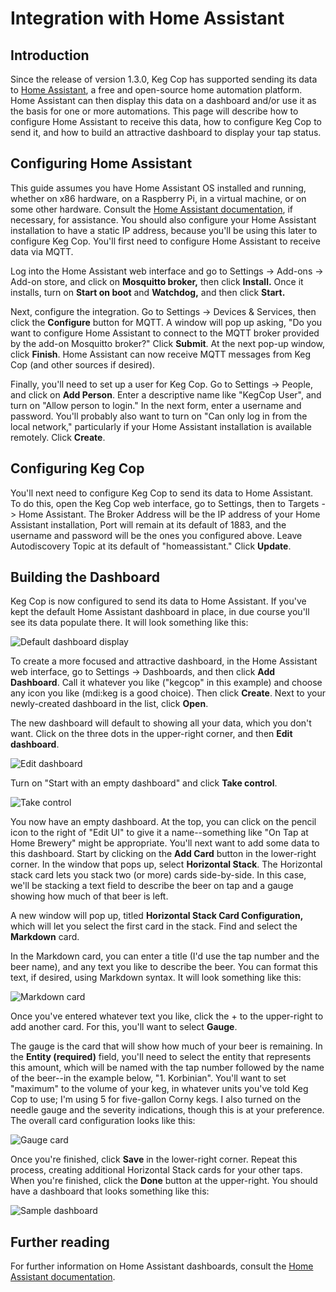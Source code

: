 # Integration with Home Assistant

## Introduction

Since the release of version 1.3.0, Keg Cop has supported sending its data to [Home Assistant](https://www.home-assistant.io/), a free and open-source home automation platform.  Home Assistant can then display this data on a dashboard and/or use it as the basis for one or more automations.  This page will describe how to configure Home Assistant to receive this data, how to configure Keg Cop to send it, and how to build an attractive dashboard to display your tap status.

## Configuring Home Assistant

This guide assumes you have Home Assistant OS installed and running, whether on x86 hardware, on a Raspberry Pi, in a virtual machine, or on some other hardware.  Consult the [Home Assistant documentation](https://www.home-assistant.io/installation/), if necessary, for assistance.  You should also configure your Home Assistant installation to have a static IP address, because you'll be using this later to configure Keg Cop.  You'll first need to configure Home Assistant to receive data via MQTT.

Log into the Home Assistant web interface and go to Settings -> Add-ons -> Add-on store, and click on **Mosquitto broker,** then click **Install.**  Once it installs, turn on **Start on boot** and **Watchdog,** and then click **Start.**

Next, configure the integration. Go to Settings -> Devices & Services, then click the **Configure** button for MQTT. A window will pop up asking, "Do you want to configure Home Assistant to connect to the MQTT broker provided by the add-on Mosquitto broker?" Click **Submit**. At the next pop-up window, click **Finish**.  Home Assistant can now receive MQTT messages from Keg Cop (and other sources if desired).

Finally, you'll need to set up a user for Keg Cop.  Go to Settings -> People, and click on **Add Person**. Enter a descriptive name like "KegCop User", and turn on "Allow person to login." In the next form, enter a username and password. You'll probably also want to turn on "Can only log in from the local network," particularly if your Home Assistant installation is available remotely. Click **Create**.

## Configuring Keg Cop

You'll next need to configure Keg Cop to send its data to Home Assistant.  To do this, open the Keg Cop web interface, go to Settings, then to Targets -> Home Assistant. The Broker Address will be the IP address of your Home Assistant installation, Port will remain at its default of 1883, and the username and password will be the ones you configured above. Leave Autodiscovery Topic at its default of "homeassistant." Click **Update**.

## Building the Dashboard

Keg Cop is now configured to send its data to Home Assistant.  If you've kept the default Home Assistant dashboard in place, in due course you'll see its data populate there.  It will look something like this:

![Default dashboard display](766244-1690366289438.png)

To create a more focused and attractive dashboard, in the Home Assistant web interface, go to Settings -> Dashboards, and then click **Add Dashboard**. Call it whatever you like ("kegcop" in this example) and choose any icon you like (mdi:keg is a good choice). Then click **Create**.  Next to your newly-created dashboard in the list, click **Open**.

The new dashboard will default to showing all your data, which you don't want. Click on the three dots in the upper-right corner, and then **Edit dashboard**.

![Edit dashboard](766245-1690366760021.png)

 Turn on "Start with an empty dashboard" and click **Take control**.

 ![Take control](766246-1690366812780.png)

 You now have an empty dashboard.  At the top, you can click on the pencil icon to the right of "Edit UI" to give it a name--something like "On Tap at Home Brewery" might be appropriate.  You'll next want to add some data to this dashboard.  Start by clicking on the **Add Card** button in the lower-right corner.  In the window that pops up, select **Horizontal Stack**.  The Horizontal stack card lets you stack two (or more) cards side-by-side.  In this case, we'll be stacking a text field to describe the beer on tap and a gauge showing how much of that beer is left.

 A new window will pop up, titled **Horizontal Stack Card Configuration,** which will let you select the first card in the stack.  Find and select the **Markdown** card.

 In the Markdown card, you can enter a title (I'd use the tap number and the beer name), and any text you like to describe the beer.  You can format this text, if desired, using Markdown syntax.  It will look something like this:

 ![Markdown card](766454-1690539293517.png)

 Once you've entered whatever text you like, click the + to the upper-right to add another card.  For this, you'll want to select **Gauge**.

 The gauge is the card that will show how much of your beer is remaining.  In the **Entity (required)** field, you'll need to select the entity that represents this amount, which will be named with the tap number followed by the name of the beer--in the example below, "1. Korbinian".  You'll want to set "maximum" to the volume of your keg, in whatever units you've told Keg Cop to use; I'm using 5 for five-gallon Corny kegs.  I also turned on the needle gauge and the severity indications, though this is at your preference.  The overall card configuration looks like this:

 ![Gauge card](766247-1690367172812.png)

 Once you're finished, click **Save** in the lower-right corner.  Repeat this process, creating additional Horizontal Stack cards for your other taps.  When you're finished, click the **Done** button at the upper-right.  You should have a dashboard that looks something like this:

 ![Sample dashboard](766453-1690538465508.png)

 ## Further reading

 For further information on Home Assistant dashboards, consult the [Home Assistant documentation](https://www.home-assistant.io/dashboards/).